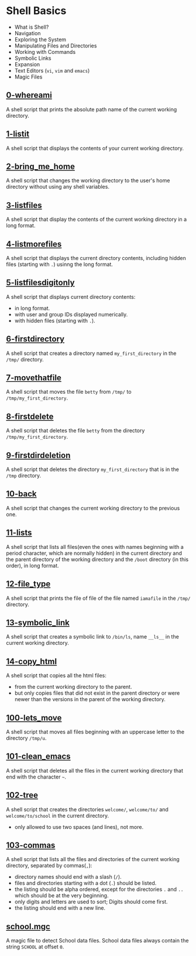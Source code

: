 # Shell Basics
   - What is Shell?
   - Navigation
   - Exploring the System
   - Manipulating Files and Directories
   - Working with Commands
   - Symbolic Links
   - Expansion
   - Text Editors (`vi`, `vim` and `emacs`)
   - Magic Files

## [0-whereami](https://github.com/awinabaab/alx-system_engineering-devops/blob/master/0x00-shell_basics/0-current_working_directory)
   A shell script that prints the absolute path name of the current working directory.

## [1-listit](https://github.com/awinabaab/alx-system_engineering-devops/blob/master/0x00-shell_basics/1-listit)
   A shell script that displays the contents of your current working directory.

## [2-bring_me_home](https://github.com/awinabaab/alx-system_engineering-devops/blob/master/0x00-shell_basics/2-bring_me_home)
   A shell script that changes the working directory to the user's home directory without using any shell variables.

## [3-listfiles](https://github.com/awinabaab/alx-system_engineering-devops/blob/master/0x00-shell_basics/3-listfiles)
   A shell script that display the contents of the current working directory in a long format.

## [4-listmorefiles](https://github.com/awinabaab/alx-system_engineering-devops/blob/master/0x00-shell_basics/4-listmorefiles)
   A shell script that displays the current directory contents, including hidden files (starting with `.`) usinng the long format.

## [5-listfilesdigitonly](https://github.com/awinabaab/alx-system_engineering-devops/blob/master/0x00-shell_basics/5-listfilesdigitonly)
   A shell script that displays current directory contents:
   - in long format.
   - with user and group IDs displayed numerically.
   - with hidden files (starting with `.`).

## [6-firstdirectory](https://github.com/awinabaab/alx-system_engineering-devops/blob/master/0x00-shell_basics/6-firstdirectory)
   A shell script that creates a directory named `my_first_directory` in the `/tmp/` directory.

## [7-movethatfile](https://github.com/awinabaab/alx-system_engineering-devops/blob/master/0x00-shell_basics/7-movethatfile)
   A shell script that moves the file `betty` from `/tmp/` to `/tmp/my_first_directory`.

## [8-firstdelete](https://github.com/awinabaab/alx-system_engineering-devops/blob/master/0x00-shell_basics/8-firstdelete)
   A shell script that deletes the file `betty` from the directory `/tmp/my_first_directory`.

## [9-firstdirdeletion](https://github.com/awinabaab/alx-system_engineering-devops/blob/master/0x00-shell_basics/9-firstdirdeletion)
   A shell script that deletes the directory `my_first_directory` that is in the `/tmp` directory.

## [10-back](https://github.com/awinabaab/alx-system_engineering-devops/blob/master/0x00-shell_basics/10-back)
   A shell script that changes the current working directory to the previous one.

## [11-lists](https://github.com/awinabaab/alx-system_engineering-devops/blob/master/0x00-shell_basics/11-lists)
   A shell script that lists all files(even the ones with names beginning with a period character, which are normally hidden) in the current directory and the parent directory of the working directory and the `/boot` directory (in this order), in long format.

## [12-file_type](https://github.com/awinabaab/alx-system_engineering-devops/blob/master/0x00-shell_basics/12-file_type)
   A shell script that prints the file of file of the file named `iamafile` in the `/tmp/` directory.

## [13-symbolic_link](https://github.com/awinabaab/alx-system_engineering-devops/blob/master/0x00-shell_basics/13-symbolic_link)
   A shell script that creates a symbolic link to `/bin/ls`, name `__ls__` in the current working directory.

## [14-copy_html](https://github.com/awinabaab/alx-system_engineering-devops/blob/master/0x00-shell_basics/14-copy_html)
   A shell script that copies all the html files:
   - from the current working directory to the parent.
   - but only copies files that did not exist in the parent directory or were newer than the versions in the parent of the working directory.

## [100-lets_move](https://github.com/awinabaab/alx-system_engineering-devops/blob/master/0x00-shell_basics/100-lets_move)
   A shell script that moves all files beginning with an uppercase letter to the directory `/tmp/u`.

## [101-clean_emacs](https://github.com/awinabaab/alx-system_engineering-devops/blob/master/0x00-shell_basics/101-clean_emacs)
   A shell script that deletes all the files in the current working directory that end with the character `~`.

## [102-tree](https://github.com/awinabaab/alx-system_engineering-devops/blob/master/0x00-shell_basics/102-tree)
   A shell script that creates the directories `welcome/`, `welcome/to/` and `welcome/to/school` in the current directory.
   - only allowed to use two spaces (and lines), not more.

## [103-commas](https://github.com/awinabaab/alx-system_engineering-devops/blob/master/0x00-shell_basics/103-commas)
   A shell script that lists all the files and directories of the current working directory, separated by commas(`,`):
   - directory names should end with a slash (`/`).
   - files and directories starting with a dot (`.`) should be listed.
   - the listing should be alpha ordered, except for the directories `.` and `..` which should be at the very beginning.
   - only digits and letters are used to sort; Digits should come first.
   - the listing should end with a new line.

## [school.mgc](https://github.com/awinabaab/alx-system_engineering-devops/blob/master/0x00-shell_basics/school.mgc)
   A magic file to detect School data files. School data files always contain the string `SCHOOL` at offset `0`.